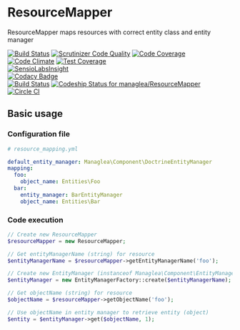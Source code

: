 # ResourceMapper

ResourceMapper maps resources with correct entity class and entity manager

[![Build Status](https://scrutinizer-ci.com/g/managlea/ResourceMapper/badges/build.png?b=master)](https://scrutinizer-ci.com/g/managlea/ResourceMapper/build-status/master) [![Scrutinizer Code Quality](https://scrutinizer-ci.com/g/managlea/ResourceMapper/badges/quality-score.png?b=master)](https://scrutinizer-ci.com/g/managlea/ResourceMapper/?branch=master) [![Code Coverage](https://scrutinizer-ci.com/g/managlea/ResourceMapper/badges/coverage.png?b=master)](https://scrutinizer-ci.com/g/managlea/ResourceMapper/?branch=master)  
[![Code Climate](https://codeclimate.com/github/managlea/ResourceMapper/badges/gpa.svg)](https://codeclimate.com/github/managlea/ResourceMapper) [![Test Coverage](https://codeclimate.com/github/managlea/ResourceMapper/badges/coverage.svg)](https://codeclimate.com/github/managlea/ResourceMapper/coverage)  
[![SensioLabsInsight](https://insight.sensiolabs.com/projects/22340bb0-470c-4779-b4c2-39eccd7fe471/mini.png)](https://insight.sensiolabs.com/projects/22340bb0-470c-4779-b4c2-39eccd7fe471)  
[![Codacy Badge](https://api.codacy.com/project/badge/grade/5b8b9ea227c5436f82d1ff3da360e40a)](https://www.codacy.com/app/Managlea/ResourceMapper)  
[![Build Status](https://travis-ci.org/managlea/ResourceMapper.svg?branch=master)](https://travis-ci.org/managlea/ResourceMapper) [ ![Codeship Status for managlea/ResourceMapper](https://codeship.com/projects/637c0f90-cf5f-0133-3edd-0ecdb99964fb/status?branch=master)](https://codeship.com/projects/141211) [![Circle CI](https://circleci.com/gh/managlea/ResourceMapper/tree/master.svg?style=svg)](https://circleci.com/gh/managlea/ResourceMapper/tree/master)

## Basic usage
### Configuration file
```yaml
# resource_mapping.yml

default_entity_manager: Managlea\Component\DoctrineEntityManager
mapping:
  foo:
    object_name: Entities\Foo
  bar:
    entity_manager: BarEntityManager
    object_name: Entities\Bar
```
### Code execution
```php
// Create new ResourceMapper
$resourceMapper = new ResourceMapper;

// Get entityManagerName (string) for resource
$entityManagerName = $resourceMapper->getEntityManagerName('foo');

// Create new EntityManager (instanceof Managlea\Component\EntityManagerInterface) by name
$entityManager = new EntityManagerFactory::create($entityManagerName);

// Get objectName (string) for resource
$objectName = $resourceMapper->getObjectName('foo');

// Use objectName in entity manager to retrieve entity (object)
$entity = $entityManager->get($objectName, 1);
```
